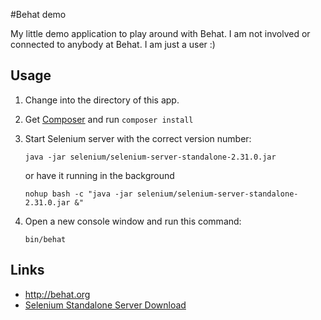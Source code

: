 #Behat demo

My little demo application to play around with Behat.
I am not involved or connected to anybody at Behat. I am just a user :)

## Usage

1. Change into the directory of this app.

2. Get [Composer](http://getcomposer.org) and run `composer install`


3. Start Selenium server with the correct version number:

	```
    java -jar selenium/selenium-server-standalone-2.31.0.jar
	```
	or have it running in the background

	```	
	nohup bash -c "java -jar selenium/selenium-server-standalone-2.31.0.jar &"
	```
	

4. Open a new console window and run this command:

	```
    bin/behat
	```
	
## Links
* <http://behat.org>
* [Selenium Standalone Server Download](http://code.google.com/p/selenium/downloads/list)